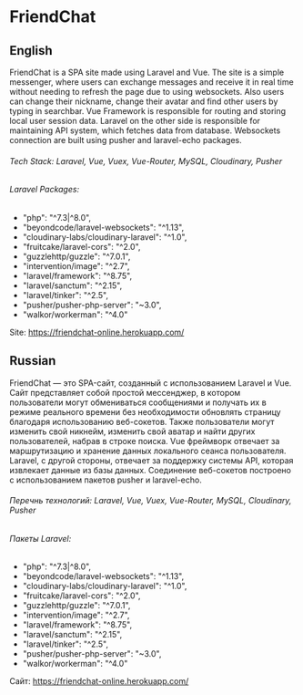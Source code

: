 # FriendChat
## **English**
FriendChat is a SPA site made using Laravel and Vue. The site is a simple messenger, where users can exchange messages and receive it in real time without needing to refresh the page due to using websockets. Also users can change their nickname, change their avatar and find other users by typing in searchbar. Vue Framework is responsible for routing and storing local user session data. Laravel on the other side is responsible for maintaining API system, which fetches data from database. Websockets connection are built using pusher and laravel-echo packages.
###### Tech Stack: Laravel, Vue, Vuex, Vue-Router, MySQL, Cloudinary, Pusher
###### Laravel Packages: 
  - "php": "^7.3|^8.0",
  - "beyondcode/laravel-websockets": "^1.13",
  - "cloudinary-labs/cloudinary-laravel": "^1.0",
  - "fruitcake/laravel-cors": "^2.0",
  - "guzzlehttp/guzzle": "^7.0.1",
  - "intervention/image": "^2.7",
  - "laravel/framework": "^8.75",
  - "laravel/sanctum": "^2.15",
  - "laravel/tinker": "^2.5",
  - "pusher/pusher-php-server": "~3.0",
  - "walkor/workerman": "^4.0"

Site: https://friendchat-online.herokuapp.com/

## **Russian**
FriendChat — это SPA-сайт, созданный с использованием Laravel и Vue. Сайт представляет собой простой мессенджер, в котором пользователи могут обмениваться сообщениями и получать их в режиме реального времени без необходимости обновлять страницу благодаря использованию веб-сокетов. Также пользователи могут изменить свой никнейм, изменить свой аватар и найти других пользователей, набрав в строке поиска. Vue фреймворк отвечает за маршрутизацию и хранение данных локального сеанса пользователя. Laravel, с другой стороны, отвечает за поддержку системы API, которая извлекает данные из базы данных. Соединение веб-сокетов построено с использованием пакетов pusher и laravel-echo.
###### Перечнь технологий: Laravel, Vue, Vuex, Vue-Router, MySQL, Cloudinary, Pusher
###### Пакеты Laravel: 
  - "php": "^7.3|^8.0",
  - "beyondcode/laravel-websockets": "^1.13",
  - "cloudinary-labs/cloudinary-laravel": "^1.0",
  - "fruitcake/laravel-cors": "^2.0",
  - "guzzlehttp/guzzle": "^7.0.1",
  - "intervention/image": "^2.7",
  - "laravel/framework": "^8.75",
  - "laravel/sanctum": "^2.15",
  - "laravel/tinker": "^2.5",
  - "pusher/pusher-php-server": "~3.0",
  - "walkor/workerman": "^4.0"

Сайт: https://friendchat-online.herokuapp.com/